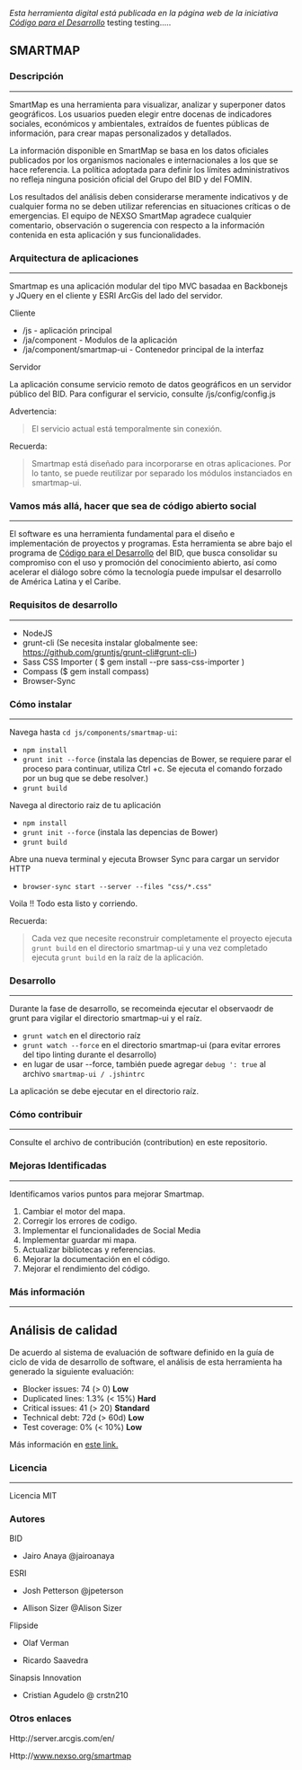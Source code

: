 *Esta herramienta digital está publicada en la página web de la iniciativa [Código para el Desarrollo](http://code.iadb.org/es/repositorio/22/smartmap)* testing testing.....

## SMARTMAP

### Descripción
---
SmartMap es una herramienta para visualizar, analizar y superponer datos geográficos. Los usuarios pueden elegir entre docenas de indicadores sociales, económicos y ambientales, extraídos de fuentes públicas de información, para crear mapas personalizados y detallados.

La información disponible en SmartMap se basa en los datos oficiales publicados por los organismos nacionales e internacionales a los que se hace referencia. La política adoptada para definir los límites administrativos no refleja ninguna posición oficial del Grupo del BID y del FOMIN.

Los resultados del análisis deben considerarse meramente indicativos y de cualquier forma no se deben utilizar referencias en situaciones críticas o de emergencias. El equipo de NEXSO SmartMap agradece cualquier comentario, observación o sugerencia con respecto a la información contenida en esta aplicación y sus funcionalidades.

### Arquitectura de aplicaciones
---
Smartmap es una aplicación modular del tipo MVC basadaa en Backbonejs y JQuery en el cliente y ESRI ArcGis del lado del servidor.

Cliente

- /js - aplicación principal
- /ja/component - Modulos de la aplicación
- /ja/component/smartmap-ui - Contenedor principal de la interfaz


Servidor

La aplicación consume servicio remoto de datos geográficos en un servidor público del BID. Para configurar el servicio, consulte /js/config/config.js

Advertencia:

> El servicio actual está temporalmente sin conexión.

Recuerda:

> Smartmap está diseñado para incorporarse en otras aplicaciones. Por lo tanto, se puede reutilizar por separado los módulos instanciados en smartmap-ui.

### Vamos más allá, hacer que sea de código abierto social
---
El software es una herramienta fundamental para el diseño e implementación de proyectos y programas. Esta herramienta se abre bajo el programa de [Código para el Desarrollo](code.iadb.org) del BID, que busca consolidar su compromiso con el uso y promoción del conocimiento abierto, así como acelerar el diálogo sobre cómo la tecnología puede impulsar el desarrollo de América Latina y el Caribe.

### Requisitos de desarrollo
---

- NodeJS
- grunt-cli (Se necesita instalar globalmente see: https://github.com/gruntjs/grunt-cli#grunt-cli-)
- Sass CSS Importer ( $ gem install --pre sass-css-importer )
- Compass ($ gem install compass)
- Browser-Sync

### Cómo instalar 
---

Navega hasta `cd js/components/smartmap-ui`:

- `npm install`
- `grunt init --force` (instala las depencias de Bower, se requiere parar el proceso para continuar, utiliza Ctrl +c. Se ejecuta el comando forzado por un bug que se debe resolver.)
- `grunt build`

Navega al directorio raiz de tu aplicación

- `npm install`
- `grunt init --force` (instala las depencias de Bower)
- `grunt build`

Abre una nueva terminal y ejecuta Browser Sync para cargar un servidor HTTP

- `browser-sync start --server --files "css/*.css"`

Voila !! Todo esta listo y corriendo.

Recuerda:

> Cada vez que necesite reconstruir completamente el proyecto ejecuta `grunt build` en el directorio smartmap-ui y una vez completado ejecuta `grunt build` en la raíz de la aplicación.

### Desarrollo
---

Durante la fase de desarrollo, se recomeinda ejecutar el observaodr de grunt para vigilar el directorio smartmap-ui y el raíz.
- `grunt watch` en el directorio raíz
- `grunt watch --force` en el directorio smartmap-ui (para evitar errores del tipo linting durante el desarrollo)
- en lugar de usar --force, también puede agregar `debug ': true` al archivo `smartmap-ui / .jshintrc`

La aplicación se debe ejecutar en el directorio raíz.

### Cómo contribuir
---

Consulte el archivo de contribución (contribution) en este repositorio.

### Mejoras Identificadas
---

Identificamos varios puntos para mejorar Smartmap.

1. Cambiar el motor del mapa.
2. Corregir los errores de codigo.
3. Implementar el funcionalidades de Social Media
4. Implementar guardar mi mapa.
5. Actualizar bibliotecas y referencias.
6. Mejorar la documentación en el código.
7. Mejorar el rendimiento del código.

### Más información
---
## Análisis de calidad
De acuerdo al sistema de evaluación de software definido en la guía de ciclo de vida de desarrollo de software, el análisis de esta herramienta ha generado la siguiente evaluación:

* Blocker issues: 74 (> 0) **Low** 
* Duplicated lines: 1.3% (< 15%) **Hard**
* Critical issues: 41 (> 20) **Standard**
* Technical debt: 72d (> 60d) **Low**
* Test coverage: 0% (< 10%) **Low**

Más información en [este link.](https://el-bid.github.io/software-life-cycle-guide/delivery/evaluation-matrix/)

### Licencia
---

Licencia MIT

### Autores
BID

- Jairo Anaya @jairoanaya

ESRI

- Josh Petterson @jpeterson

- Allison Sizer @Alison Sizer

Flipside

- Olaf Verman

- Ricardo Saavedra


Sinapsis Innovation

- Cristian Agudelo @ crstn210

### Otros enlaces

Http://server.arcgis.com/en/

Http://www.nexso.org/smartmap
